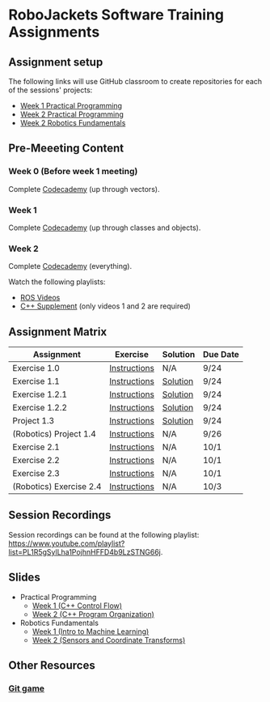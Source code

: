 # RoboJackets Software Training Assignments

## Assignment setup
The following links will use GitHub classroom to create repositories for each of the sessions' projects:
 - [Week 1 Practical Programming](https://classroom.github.com/a/HkIuITsO)
 - [Week 2 Practical Programming](https://classroom.github.com/a/goq5FDdZ)
 - [Week 2 Robotics Fundamentals](https://classroom.github.com/a/euIyNH9J)
 
## Pre-Meeeting Content
### Week 0 (Before week 1 meeting)
Complete [Codecademy](https://www.codecademy.com/learn/learn-c-plus-plus) (up through vectors).

### Week 1
Complete [Codecademy](https://www.codecademy.com/learn/learn-c-plus-plus) (up through classes and objects).

### Week 2
Complete [Codecademy](https://www.codecademy.com/learn/learn-c-plus-plus) (everything).

Watch the following playlists:
 - [ROS Videos](https://www.youtube.com/playlist?list=PL1R5gSylLha3i1nbDdmpkJ6wBVudIJheI)
 - [C++ Supplement](https://www.youtube.com/playlist?list=PL1R5gSylLha1t7D1HKpHB49ZG8oC0fERh) (only videos 1 and 2 are required)
 
## Assignment Matrix

| Assignment | Exercise | Solution | Due Date |
|---|---|---|---|
| Exercise 1.0 | [Instructions](https://github.com/RoboJackets/software-training/blob/master/assignments/week_1/exercise_1_0/README.md) | N/A | 9/24 |
| Exercise 1.1 | [Instructions](https://github.com/RoboJackets/software-training/blob/master/assignments/week_1/exercise_1_1/exercise_1_1.md) | [Solution](https://github.com/RoboJackets/software-training/blob/master/assignments/week_1/exercise_1_1/exercise_1_1_answer.cpp) | 9/24 |
| Exercise 1.2.1 | [Instructions](https://github.com/RoboJackets/software-training/blob/master/assignments/week_1/exercise_1_2/exercise_1_2.md) | [Solution](https://github.com/RoboJackets/software-training/blob/master/assignments/week_1/exercise_1_2/exercise_1_2_1_solution.cpp) | 9/24 |
| Exercise 1.2.2 | [Instructions](https://github.com/RoboJackets/software-training/blob/master/assignments/week_1/exercise_1_2/exercise_1_2.md) | [Solution](https://github.com/RoboJackets/software-training/blob/master/assignments/week_1/exercise_1_2/exercise_1_2_2_solution.cpp) | 9/24 |
| Project 1.3 | [Instructions](https://github.com/RoboJackets/software-training/blob/master/assignments/week_1/project_1_3/Project_1_3.md) | [Solution](https://github.com/RoboJackets/software-training/blob/master/assignments/week_1/project_1_3/project_1_3_answer.cpp) | 9/24 |
| (Robotics) Project 1.4 | [Instructions](https://github.com/RoboJackets/software-training/blob/master/assignments/week_1/project_1_4/project_1_4.md) | N/A | 9/26 |
| Exercise 2.1 | [Instructions](https://github.com/RoboJackets/software-training/blob/master/assignments/week_2/exercise_2_1/exercise_2_1.md) | N/A | 10/1 |
| Exercise 2.2 | [Instructions](https://github.com/RoboJackets/software-training/blob/master/assignments/week_2/exercise_2_2/exercise_2_2.md) | N/A | 10/1 |
| Exercise 2.3 | [Instructions](https://github.com/RoboJackets/software-training/blob/master/assignments/week_2/exercise_2_3/exercise_2_3.md) | N/A | 10/1 |
| (Robotics) Exercise 2.4 | [Instructions](https://github.com/RoboJackets/software-training/tree/master/assignments/week_2/project_2_4) | N/A | 10/3 |

## Session Recordings
Session recordings can be found at the following playlist: https://www.youtube.com/playlist?list=PL1R5gSylLha1PojhnHFFD4b9LzSTNG66j.

## Slides
 - Practical Programming
    - [Week 1 (C++ Control Flow)](https://docs.google.com/presentation/d/1RS7rACqkAK302b8EHbmua6fdw4CejuzRodIEGPReJn0/edit?usp=sharing)
    - [Week 2 (C++ Program Organization)](https://docs.google.com/presentation/d/1dBRXK34k6EfZsPH-osEa8K1WdB2qDh890UXY5BPFqq8/edit?usp=sharing)
 - Robotics Fundamentals
    - [Week 1 (Intro to Machine Learning)](https://docs.google.com/presentation/d/1I3VZPxjHIDAsbaU-VmcZpUjGdTNTg0DQTiC-Wh28Wks/edit?usp=sharing)
    - [Week 2 (Sensors and Coordinate Transforms)](https://docs.google.com/presentation/d/10XG177crZjNxN25UKXuz4DFdurWaYbVyf3OOjuakuJo/edit?usp=sharing)

## Other Resources
### [Git game](https://learngitbranching.js.org/)
